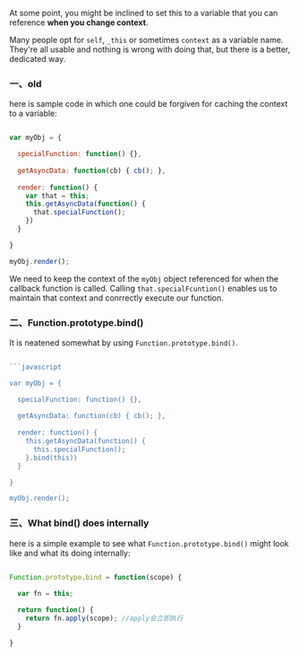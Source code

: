 
At some point, you might be inclined to set this to a variable that you can reference **when you change context**.

Many people opt for `self`, `_this` or sometimes `context` as a variable name. They're all usable and nothing is wrong with doing that, but there is a better, dedicated way.

### 一、old

here is sample code in which one could be forgiven for caching the context to a variable:

```javascript

var myObj = {

  specialFunction: function() {},
  
  getAsyncData: function(cb) { cb(); },
  
  render: function() {
    var that = this;
    this.getAsyncData(function() {
      that.specialFunction();
    })
  }

}

myObj.render();

```

We need to keep the context of the `myObj` object referenced for when the callback function is called. Calling `that.specialFcuntion()` enables us to maintain that context and conrrectly execute our function.


### 二、Function.prototype.bind()


It is neatened somewhat by using `Function.prototype.bind()`.

```javascript

```javascript

var myObj = {

  specialFunction: function() {},
  
  getAsyncData: function(cb) { cb(); },
  
  render: function() {
    this.getAsyncData(function() {
      this.specialFunction();
    }.bind(this))
  }

}

myObj.render();

```

### 三、What bind() does internally

here is a simple example to see what `Function.prototype.bind()` might look like and what its doing internally:

```javascript

Function.prototype.bind = function(scope) {

  var fn = this;
  
  return function() {
    return fn.apply(scope); //apply会立即执行
  }

}

```
